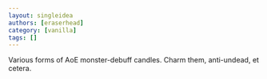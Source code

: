 ```yaml
---
layout: singleidea
authors: [eraserhead]
category: [vanilla]
tags: []
---
```

Various forms of AoE monster-debuff candles. Charm them, anti-undead, et cetera.
